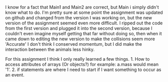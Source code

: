 I know for a fact that Main1 and Main2 are correct, but Main i simply didn't know what to do. I'm pretty sure at some point the assignment was updated on github and changed from the version I was working on, but the new version of the assignment seemed even more difficult. I ripped out the code from the first version and plugged it into the second version, because I couldn't even imagine myself getting that far without doing so, then when it came down to editing the new version to make the collisions seem more 'Accurate' I don't think I conserved momentum, but I did make the interaction between the animals less hinky. 

For this assignment I think I only really learned a few things. 
    1. How to access attributes of arrays (Or objects?) for example: a.mass would mean '1'. 
    2. if statements are where I need to start if I want something to occur as an event. 